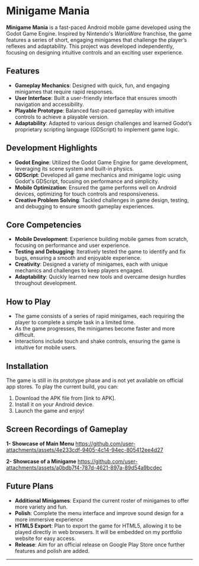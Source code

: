 # Minigame Mania

**Minigame Mania** is a fast-paced Android mobile game developed using the Godot Game Engine. Inspired by Nintendo's *WarioWare* franchise, the game features a series of short, engaging minigames that challenge the player’s reflexes and adaptability. This project was developed independently, focusing on designing intuitive controls and an exciting user experience.

## Features
- **Gameplay Mechanics**: Designed with quick, fun, and engaging minigames that require rapid responses.
- **User Interface**: Built a user-friendly interface that ensures smooth navigation and accessibility.
- **Playable Prototype**: Balanced fast-paced gameplay with intuitive controls to achieve a playable version.
- **Adaptability**: Adapted to various design challenges and learned Godot’s proprietary scripting language (GDScript) to implement game logic.

## Development Highlights
- **Godot Engine**: Utilized the Godot Game Engine for game development, leveraging its scene system and built-in physics.
- **GDScript**: Developed all game mechanics and minigame logic using Godot's GDScript, focusing on performance and simplicity.
- **Mobile Optimization**: Ensured the game performs well on Android devices, optimizing for touch controls and responsiveness.
- **Creative Problem Solving**: Tackled challenges in game design, testing, and debugging to ensure smooth gameplay experiences.

## Core Competencies
- **Mobile Development**: Experience building mobile games from scratch, focusing on performance and user experience.
- **Testing and Debugging**: Iteratively tested the game to identify and fix bugs, ensuring a smooth and enjoyable experience.
- **Creativity**: Designed a variety of minigames, each with unique mechanics and challenges to keep players engaged.
- **Adaptability**: Quickly learned new tools and overcame design hurdles throughout development.

## How to Play
- The game consists of a series of rapid minigames, each requiring the player to complete a simple task in a limited time.
- As the game progresses, the minigames become faster and more difficult.
- Interactions include touch and shake controls, ensuring the game is intuitive for mobile users.

## Installation
The game is still in its prototype phase and is not yet available on official app stores. To play the current build, you can:

1. Download the APK file from [link to APK].
2. Install it on your Android device.
3. Launch the game and enjoy!

## Screen Recordings of Gameplay
**1- Showcase of Main Menu**
https://github.com/user-attachments/assets/4e233cdf-9405-4c14-94ec-805412ee4d27

**2- Showcase of a Minigame**
https://github.com/user-attachments/assets/a0bdb7f4-787d-4621-897a-89d54a9bcdec



## Future Plans
- **Additional Minigames**: Expand the current roster of minigames to offer more variety and fun.
- **Polish**: Complete the menu interface and improve sound design for a more immersive experience
- **HTML5 Export**: Plan to export the game for HTML5, allowing it to be played directly in web browsers. It will be embedded on my portfolio website for easy access.
- **Release**: Aim for an official release on Google Play Store once further features and polish are added.

---



